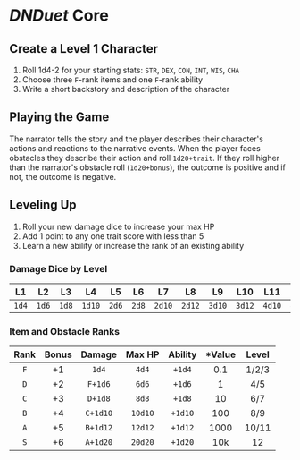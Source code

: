 # *DNDuet* Core

## Create a Level 1 Character

1. Roll 1d4-2 for your starting stats: `STR`, `DEX`, `CON`, `INT`, `WIS`, `CHA`
2. Choose three `F`-rank items and one `F`-rank ability
3. Write a short backstory and description of the character

## Playing the Game
The narrator tells the story and the player describes their character's actions and reactions to the narrative events. When the player faces obstacles they describe their action and roll `1d20+trait`. If they roll higher than the narrator's obstacle roll (`1d20+bonus`), the outcome is positive and if not, the outcome is negative.

## Leveling Up

1. Roll your new damage dice to increase your max HP
2. Add 1 point to any one trait score with less than 5
3. Learn a new ability or increase the rank of an existing ability

### Damage Dice by Level

| L1 | L2 | L3 | L4 | L5 | L6 | L7 | L8 | L9 | L10 | L11 | L12 |
|:---:|:---:|:---:|:---:|:---:|:---:|:---:|:---:|:---:|:---:|:---:|:---:|
| `1d4` | `1d6` | `1d8` | `1d10` | `2d6` | `2d8` | `2d10` | `2d12` | `3d10` | `3d12` | `4d10` | `4d12` |

### Item and Obstacle Ranks

| Rank | Bonus | Damage | Max HP | Ability | &#42;Value | Level |
|:---:|:---:|:---:|:---:|:---:|:---:|:---:|
| `F` | +1 | `1d4` | `4d4` | `+1d4` | 0.1 | 1/2/3 |
| `D` | +2 | `F+1d6` | `6d6` | `+1d6` | 1 | 4/5 |
| `C` | +3 | `D+1d8` | `8d8` | `+1d8` | 10 | 6/7 |
| `B` | +4 | `C+1d10` | `10d10` | `+1d10` | 100 | 8/9 |
| `A` | +5 | `B+1d12` | `12d12` | `+1d12` | 1000 | 10/11 |
| `S` | +6 | `A+1d20` | `20d20` | `+1d20` | 10k | 12 |
